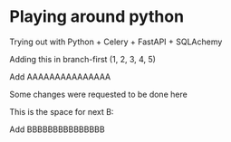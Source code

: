 # Playing around python

Trying out with Python + Celery + FastAPI + SQLAchemy

Adding this in branch-first (1, 2, 3, 4, 5)

Add AAAAAAAAAAAAAAA

Some changes were requested to be done here

This is the space for next B:

Add BBBBBBBBBBBBBBB
